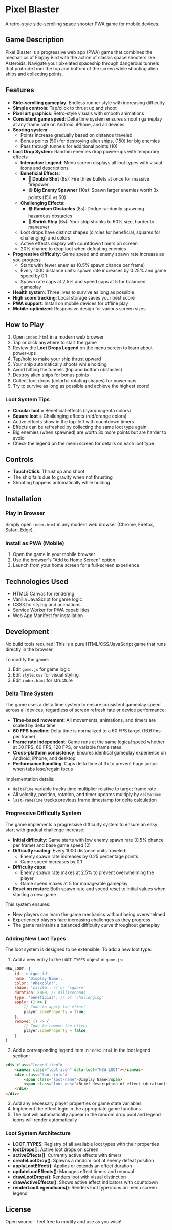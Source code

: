 # Pixel Blaster

A retro-style side-scrolling space shooter PWA game for mobile devices.

## Game Description

Pixel Blaster is a progressive web app (PWA) game that combines the mechanics of Flappy Bird with the action of classic space shooters like Asteroids. Navigate your pixelated spaceship through dangerous tunnels that protrude from the top and bottom of the screen while shooting alien ships and collecting points.

## Features

- **Side-scrolling gameplay**: Endless runner style with increasing difficulty
- **Simple controls**: Tap/click to thrust up and shoot
- **Pixel art graphics**: Retro-style visuals with smooth animations
- **Consistent game speed**: Delta time system ensures smooth gameplay at any frame rate on Android, iPhone, and all devices
- **Scoring system**: 
  - Points increase gradually based on distance traveled
  - Bonus points (50) for destroying alien ships, (150) for big enemies
  - Pass through tunnels for additional points (10)
- **Loot Drop System**: Random enemies drop power-ups with temporary effects
  - **Interactive Legend**: Menu screen displays all loot types with visual icons and descriptions
  - **Beneficial Effects**:
    - 🔵 **Double Shot** (8s): Fire three bullets at once for massive firepower
    - 🟣 **Big Enemy Spawner** (10s): Spawn larger enemies worth 3x points (150 vs 50)
  - **Challenging Effects**:
    - 🟠 **Random Obstacles** (8s): Dodge randomly spawning hazardous obstacles
    - 🔴 **Shrink Ship** (6s): Your ship shrinks to 60% size, harder to maneuver
  - Loot drops have distinct shapes (circles for beneficial, squares for challenging) and colors
  - Active effects display with countdown timers on screen
  - 20% chance to drop loot when defeating enemies
- **Progressive difficulty**: Game speed and enemy spawn rate increase as you progress
  - Starts with fewer enemies (0.5% spawn chance per frame)
  - Every 1000 distance units: spawn rate increases by 0.25% and game speed by 0.1
  - Spawn rate caps at 2.5% and speed caps at 5 for balanced gameplay
- **Health system**: Three lives to survive as long as possible
- **High score tracking**: Local storage saves your best score
- **PWA support**: Install on mobile devices for offline play
- **Mobile-optimized**: Responsive design for various screen sizes

## How to Play

1. Open `index.html` in a modern web browser
2. Tap or click anywhere to start the game
3. Review the **Loot Drops Legend** on the menu screen to learn about power-ups
4. Tap/hold to make your ship thrust upward
5. Your ship automatically shoots while holding
6. Avoid hitting the tunnels (top and bottom obstacles)
7. Destroy alien ships for bonus points
8. Collect loot drops (colorful rotating shapes) for power-ups
9. Try to survive as long as possible and achieve the highest score!

### Loot System Tips

- **Circular loot** = Beneficial effects (cyan/magenta colors)
- **Square loot** = Challenging effects (red/orange colors)
- Active effects show in the top-left with countdown timers
- Effects can be refreshed by collecting the same loot type again
- Big enemies (when spawned) are worth 3x more points but are harder to avoid
- Check the legend on the menu screen for details on each loot type

## Controls

- **Touch/Click**: Thrust up and shoot
- The ship falls due to gravity when not thrusting
- Shooting happens automatically while holding

## Installation

### Play in Browser
Simply open `index.html` in any modern web browser (Chrome, Firefox, Safari, Edge).

### Install as PWA (Mobile)
1. Open the game in your mobile browser
2. Use the browser's "Add to Home Screen" option
3. Launch from your home screen for a full-screen experience

## Technologies Used

- HTML5 Canvas for rendering
- Vanilla JavaScript for game logic
- CSS3 for styling and animations
- Service Worker for PWA capabilities
- Web App Manifest for installation

## Development

No build tools required! This is a pure HTML/CSS/JavaScript game that runs directly in the browser.

To modify the game:
1. Edit `game.js` for game logic
2. Edit `style.css` for visual styling
3. Edit `index.html` for structure

### Delta Time System

The game uses a delta time system to ensure consistent gameplay speed across all devices, regardless of screen refresh rate or device performance:

- **Time-based movement**: All movements, animations, and timers are scaled by delta time
- **60 FPS baseline**: Delta time is normalized to a 60 FPS target (16.67ms per frame)
- **Frame rate independent**: Game runs at the same logical speed whether at 30 FPS, 60 FPS, 120 FPS, or variable frame rates
- **Cross-platform consistency**: Ensures identical gameplay experience on Android, iPhone, and desktop
- **Performance handling**: Caps delta time at 3x to prevent huge jumps when tabs lose/regain focus

Implementation details:
- `deltaTime` variable tracks time multiplier relative to target frame rate
- All velocity, position, rotation, and timer updates multiply by `deltaTime`
- `lastFrameTime` tracks previous frame timestamp for delta calculation

### Progressive Difficulty System

The game implements a progressive difficulty system to ensure an easy start with gradual challenge increase:

- **Initial difficulty**: Game starts with low enemy spawn rate (0.5% chance per frame) and base game speed (2)
- **Difficulty scaling**: Every 1000 distance units traveled:
  - Enemy spawn rate increases by 0.25 percentage points
  - Game speed increases by 0.1
- **Difficulty caps**: 
  - Enemy spawn rate maxes at 2.5% to prevent overwhelming the player
  - Game speed maxes at 5 for manageable gameplay
- **Reset on restart**: Both spawn rate and speed reset to initial values when starting a new game

This system ensures:
- New players can learn the game mechanics without being overwhelmed
- Experienced players face increasing challenges as they progress
- The game maintains a balanced difficulty curve throughout gameplay

### Adding New Loot Types

The loot system is designed to be extensible. To add a new loot type:

1. Add a new entry to the `LOOT_TYPES` object in `game.js`:
```javascript
NEW_LOOT: {
    id: 'unique_id',
    name: 'Display Name',
    color: '#hexcolor',
    shape: 'circle', // or 'square'
    duration: 8000, // milliseconds
    type: 'beneficial', // or 'challenging'
    apply: () => {
        // Code to apply the effect
        player.someProperty = true;
    },
    remove: () => {
        // Code to remove the effect
        player.someProperty = false;
    }
}
```

2. Add a corresponding legend item in `index.html` in the loot legend section:
```html
<div class="legend-item">
    <canvas class="loot-icon" data-loot="NEW_LOOT"></canvas>
    <div class="loot-info">
        <span class="loot-name">Display Name</span>
        <span class="loot-desc">Brief description of effect (duration)</span>
    </div>
</div>
```

3. Add any necessary player properties or game state variables
4. Implement the effect logic in the appropriate game functions
5. The loot will automatically appear in the random drop pool and legend icons will render automatically

### Loot System Architecture

- **LOOT_TYPES**: Registry of all available loot types with their properties
- **lootDrops[]**: Active loot drops on screen
- **activeEffects[]**: Currently active effects with timers
- **createLootDrop()**: Spawns a random loot at enemy defeat position
- **applyLootEffect()**: Applies or extends an effect duration
- **updateLootEffects()**: Manages effect timers and removal
- **drawLootDrops()**: Renders loot with visual distinction
- **drawActiveEffects()**: Shows active effect indicators with countdown
- **renderLootLegendIcons()**: Renders loot type icons on menu screen legend

## License

Open source - feel free to modify and use as you wish!